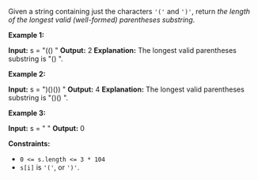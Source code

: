 Given a string containing just the characters `'('` and `')'`, return _the length of the longest valid (well-formed) parentheses_ _substring_.

**Example 1:**

**Input:** s =  "(() "
**Output:** 2
**Explanation:** The longest valid parentheses substring is  "() ".

**Example 2:**

**Input:** s =  ")()()) "
**Output:** 4
**Explanation:** The longest valid parentheses substring is  "()() ".

**Example 3:**

**Input:** s =  " "
**Output:** 0

**Constraints:**

*   `0 <= s.length <= 3 * 104`
*   `s[i]` is `'('`, or `')'`.